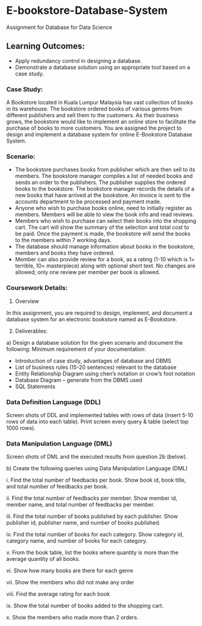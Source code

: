 # E-bookstore-Database-System
Assignment for Database for Data Science

<h2> Learning Outcomes: </h2>

- Apply redundancy control in designing a database.
- Demonstrate a database solution using an appropriate tool based on a case study.

### Case Study:
A Bookstore located in Kuala Lumpur Malaysia has vast collection of books in its warehouse. The bookstore ordered books of various genres from different publishers and sell them to the customers. As their business grows, the bookstore would like to implement an online store to facilitate the purchase of books to more customers. You are assigned the project to design and implement a database system for online E-Bookstore Database System. 

### Scenario:
- The bookstore purchases books from publisher which are then sell to its members. The bookstore manager compiles a list of needed books and sends an order to the publishers. The publisher supplies the ordered books to the bookstore. The bookstore manager records the details of a new books that have arrived at the bookstore. An invoice is sent to the accounts department to be processed and payment made.
- Anyone who wish to purchase books online, need to initially register as members. Members will be able to view the book info and read reviews.
- Members who wish to purchase can select their books into the shopping cart. The cart will show the summary of the selection and total cost to be paid. Once the payment is made, the bookstore will send the books to the members within 7 working days.
- The database should manage information about books in the bookstore, members and books they have ordered.
- Member can also provide review for a book, as a rating (1-10 which is 1= terrible, 10= masterpiece) along with optional short text. No changes are allowed; only one review per member per book is allowed.

### Coursework Details:
1.	Overview

In this assignment, you are required to design, implement, and document a database system for an electronic bookstore named as E-Bookstore.

2.	Deliverables:

a)	Design a database solution for the given scenario and document the following: 
Minimum requirement of your documentation:
- Introduction of case study, advantages of database and DBMS
- List of business rules (15-20 sentences) relevant to the database
- Entity Relationship Diagram using chen’s notation or crow’s foot notation
- Database Diagram – generate from the DBMS used
- SQL Statements
  
### Data Definition Language (DDL) 
Screen shots of DDL and implemented tables with rows of data (insert 5-10 rows of data into each table). Print screen every query & table (select top 1000 rows).

### Data Manipulation Language (DML)
Screen shots of DML and the executed results from question 2b (below).

b)	Create the following queries using Data Manipulation Language (DML) 

i.	Find the total number of feedbacks per book. Show book id, book title, and total number of feedbacks per book.

ii.	Find the total number of feedbacks per member. Show member id, member name, and total number of feedbacks per member.

iii.	Find the total number of books published by each publisher. Show publisher id, publisher name, and number of books published.

iv.	Find the total number of books for each category. Show category id, category name, and number of books for each category.

v.	From the book table, list the books where quantity is more than the average quantity of all books. 

vi.	Show how many books are there for each genre

vii.	Show the members who did not make any order

viii.	Find the average rating for each book

ix.	Show the total number of books added to the shopping cart.

x.	Show the members who made more than 2 orders.

